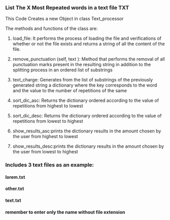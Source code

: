 ### List The X Most Repeated words in a text file TXT

This Code Creates a new Object in class Text_processor

The methods and functions of the class are:

1. load_file: It performs the process of loading the file and verifications of whether or not the file exists and returns a string of all the content of the file.

2. remove_punctuation (self, text ): Method that performs the removal of all punctuation marks present in the resulting string in addition to the splitting process in an ordered list of substrings
        
3. text_charge: Generates from the list of substrings of the previously generated string a dictionary where the key corresponds to the word and the value to the number of repetitions of the same

4. sort_dic_asc: Returns the dictionary ordered according to the value of repetitions from highest to lowest

5. sort_dic_desc: Returns the dictionary ordered according to the value of repetitions from  lowest to highest 
   
5. show_results_asc:prints the dictionary results in the amount chosen by the user from highest to lowest

6. show_results_desc:prints the dictionary results in the amount chosen by the user from lowest to highest


### Includes 3 text files as an example:

#### lorem.txt
#### other.txt
#### text.txt

#### remember to enter only the name without file extension
        

